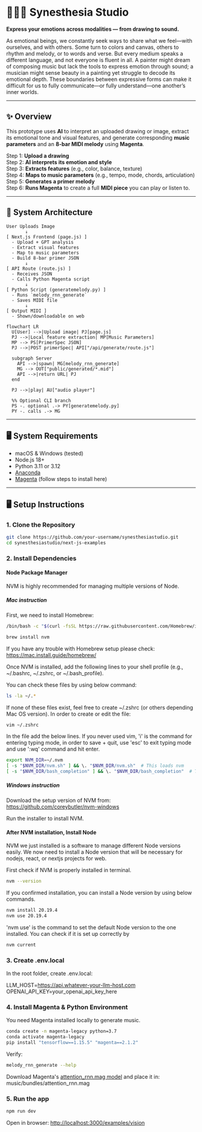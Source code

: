 # 🎨🧠🎵 Synesthesia Studio
**Express your emotions across modalities — from drawing to sound.** 

As emotional beings, we constantly seek ways to share what we feel—with ourselves, and with others. Some turn to colors and canvas, others to rhythm and melody, or to words and verse. But every medium speaks a different language, and not everyone is fluent in all. A painter might dream of composing music but lack the tools to express emotion through sound; a musician might sense beauty in a painting yet struggle to decode its emotional depth. These boundaries between expressive forms can make it difficult for us to fully communicate—or fully understand—one another’s inner worlds.

---

## ✨ Overview
This prototype uses **AI** to interpret an uploaded drawing or image, extract its emotional tone and visual features, and generate corresponding **music parameters** and an **8-bar MIDI melody** using **Magenta**.
 
Step 1: **Upload a drawing**  
Step 2: **AI interprets its emotion and style**  
Step 3: **Extracts features** (e.g., color, balance, texture)  
Step 4: **Maps to music parameters** (e.g., tempo, mode, chords, articulation)  
Step 5: **Generates a primer melody**  
Step 6: **Runs Magenta** to create a full **MIDI piece** you can play or listen to.

---

## 🧠 System Architecture

```plaintext
User Uploads Image
       ↓
[ Next.js Frontend (page.js) ]
  - Upload + GPT analysis
  - Extract visual features
  - Map to music parameters
  - Build 8-bar primer JSON
       ↓
[ API Route (route.js) ]
  - Receives JSON
  - Calls Python Magenta script
       ↓
[ Python Script (generatemelody.py) ]
  - Runs `melody_rnn_generate`
  - Saves MIDI file
       ↓
[ Output MIDI ]
  - Shown/downloadable on web
```

```mermaid
flowchart LR
  U[User] -->|Upload image| PJ[page.js]
  PJ -->|Local feature extraction| MP[Music Parameters]
  MP --> PS[PrimerSpec JSON]
  PJ -->|POST primerSpec| API["/api/generate/route.js"]

  subgraph Server
    API -->|spawn| MG[melody_rnn_generate]
    MG --> OUT["public/generated/*.mid"]
    API -->|return URL| PJ
  end

  PJ -->|play| AU["audio player"]

  %% Optional CLI branch
  PS -. optional .-> PY[generatemelody.py]
  PY -. calls .-> MG
```
---

## 🖥️ System Requirements
- macOS & Windows (tested)
- Node.js 18+
- Python 3.11 or 3.12
- [Anaconda](https://www.anaconda.com/download)
- [Magenta](https://github.com/magenta/magenta) (follow steps to install here)

---

## 🖥️ Setup Instructions
### 1. Clone the Repository
```bash
git clone https://github.com/your-username/synesthesiastudio.git
cd synesthesiastudio/next-js-examples
```

### 2. Install Dependencies
#### Node Package Manager
NVM is highly recommended for managing multiple versions of Node.

##### Mac instruction
First, we need to install Homebrew:

```bash
/bin/bash -c "$(curl -fsSL https://raw.githubusercontent.com/Homebrew/install/HEAD/install.sh)"

brew install nvm
```

If you have any trouble with Homebrew setup please check: https://mac.install.guide/homebrew/

Once NVM is installed, add the following lines to your shell profile (e.g., ~/.bashrc, ~/.zshrc, or ~/.bash_profile).

You can check these files by using below command:

```bash
ls -la ~/.*
```

If none of these files exist, feel free to create ~/.zshrc (or others depending Mac OS version). In order to create or edit the file:

```bash
vim ~/.zshrc
```

In the file add the below lines. If you never used vim, 'i' is the command for entering typing mode, in order to save + quit, use 'esc' to exit typing mode and use ':wq' command and hit enter.

```bash
export NVM_DIR=~/.nvm
[ -s "$NVM_DIR/nvm.sh" ] && \. "$NVM_DIR/nvm.sh"  # This loads nvm
[ -s "$NVM_DIR/bash_completion" ] && \. "$NVM_DIR/bash_completion"  # This loads nvm bash_completion
```

##### Windows instruction

Download the setup version of NVM from: https://github.com/coreybutler/nvm-windows

Run the installer to install NVM.

#### After NVM installation, Install Node

NVM we just installed is a software to manage different Node versions easily. We now need to install a Node version that will be necessary for nodejs, react, or nextjs projects for web.

First check if NVM is properly installed in terminal.

```bash
nvm --version
```

If you confirmed installation, you can install a Node version by using below commands.

```bash
nvm install 20.19.4
nvm use 20.19.4
```

'nvm use' is the command to set the default Node version to the one installed. You can check if it is set up correctly by

```bash
nvm current
```
### 3. Create .env.local
In the root folder, create .env.local:

LLM_HOST=https://api.whatever-your-llm-host.com
OPENAI_API_KEY=your_openai_api_key_here

### 4. Install Magenta & Python Environment

You need Magenta installed locally to generate music.  

```bash
conda create -n magenta-legacy python=3.7
conda activate magenta-legacy
pip install "tensorflow==1.15.5" "magenta==2.1.2"
```

Verify:
```bash
melody_rnn_generate --help
```

Download Magenta's [attention_rnn.mag model](http://download.magenta.tensorflow.org/models/attention_rnn.mag) and place it in: music/bundles/attention_rnn.mag

### 5. Run the app

```bash
npm run dev
```

Open in browser: [http://localhost:3000/examples/vision](http://localhost:3000/examples/vision)
